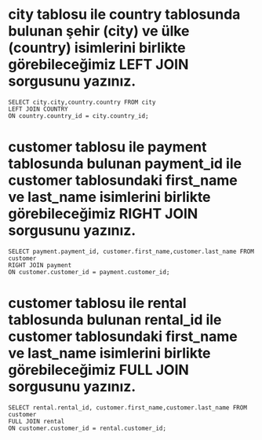 # city tablosu ile country tablosunda bulunan şehir (city) ve ülke (country) isimlerini birlikte görebileceğimiz LEFT JOIN sorgusunu yazınız.
```
SELECT city.city,country.country FROM city
LEFT JOIN COUNTRY
ON country.country_id = city.country_id;

```

# customer tablosu ile payment tablosunda bulunan payment_id ile customer tablosundaki first_name ve last_name isimlerini birlikte görebileceğimiz RIGHT JOIN sorgusunu yazınız.
```
SELECT payment.payment_id, customer.first_name,customer.last_name FROM customer
RIGHT JOIN payment
ON customer.customer_id = payment.customer_id;

```


# customer tablosu ile rental tablosunda bulunan rental_id ile customer tablosundaki first_name ve last_name isimlerini birlikte görebileceğimiz FULL JOIN sorgusunu yazınız.
```
SELECT rental.rental_id, customer.first_name,customer.last_name FROM customer
FULL JOIN rental
ON customer.customer_id = rental.customer_id;

```
